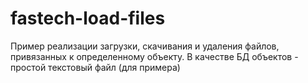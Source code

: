 # fastech-load-files
Пример реализации загрузки, скачивания и удаления файлов, привязанных к определенному объекту. В качестве БД объектов - простой текстовый файл (для примера)
